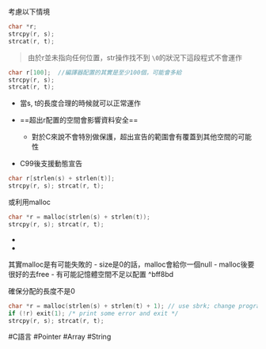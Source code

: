 考慮以下情境
```c
char *r;
strcpy(r, s);
strcat(r, t);
```
> 由於r並未指向任何位置，str操作找不到 `\0`的狀況下這段程式不會運作

```c
char r[100];  //編譯器配置的其實是至少100個，可能會多給
strcpy(r, s);
strcat(r, t);
```
- 當s, t的長度合理的時候就可以正常運作
- ==超出r配置的空間會影響資料安全==
	- 對於C來說不會特別做保護，超出宣告的範圍會有覆蓋到其他空間的可能性

- C99後支援動態宣告
```c
char r[strlen(s) + strlen(t)];
strcpy(r, s); strcat(r, t);
```
或利用malloc
```c
char *r = malloc(strlen(s) + strlen(t));
strcpy(r, s); strcat(r, t);
```
- 
- 
其實malloc是有可能失敗的
	- size是0的話，malloc會給你一個null
	- malloc後要很好的去free
	- 有可能記憶體空間不足以配置 ^bff8bd

確保分配的長度不是0
```c
char *r = malloc(strlen(s) + strlen(t) + 1); // use sbrk; change program break
if (!r) exit(1); /* print some error and exit */
strcpy(r, s); strcat(r, t);
```



#C語言 #Pointer #Array #String